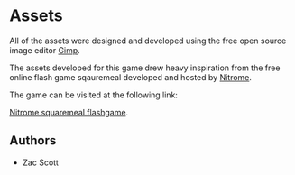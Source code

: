 # Assets

All of the assets were designed and developed using the free open source image editor [Gimp](https://www.gimp.org/).

The assets developed for this game drew heavy inspiration from the free online flash game sqauremeal developed and hosted by [Nitrome](http://www.nitrome.com/).


The game can be visited at the following link: 

[Nitrome squaremeal flashgame](http://www.nitrome.com/games/squaremeal/).   

## Authors

* Zac Scott
